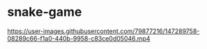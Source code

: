 # snake-game

https://user-images.githubusercontent.com/79877216/147289758-08289c66-f1a0-440b-9958-c83ce0d05046.mp4

